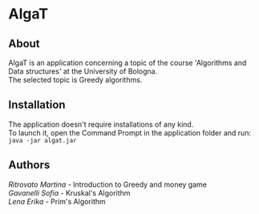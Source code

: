 # AlgaT
## About
AlgaT is an application concerning a topic of the course 'Algorithms and Data structures' at the University of Bologna.  
The selected topic is Greedy algorithms.  

## Installation
The application doesn't require installations of any kind.  
To launch it, open the Command Prompt in the application folder and run:  
`java -jar algat.jar`

## Authors

*Ritrovato Martina* - Introduction to Greedy and money game  
*Gavanelli Sofia* - Kruskal's Algorithm  
*Lena Erika* - Prim's Algorithm

